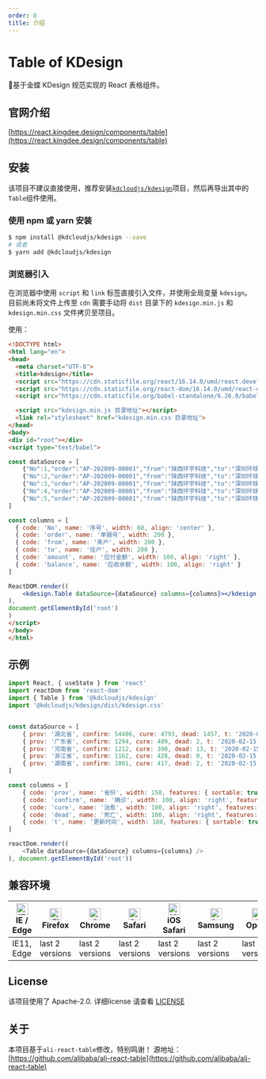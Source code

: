 ```yaml
---
order: 0
title: 介绍
---
```

# Table of KDesign
基于金蝶 KDesign 规范实现的 React 表格组件。

## 官网介绍
[https://react.kingdee.design/components/table](https://react.kingdee.design/components/table)

## 安装
该项目不建议直接使用，推荐安装[`kdcloudjs/kdesign`](https://github.com/kdcloudone/kdesign)项目，然后再导出其中的`Table`组件使用。

### 使用 npm 或 yarn 安装

```bash
$ npm install @kdcloudjs/kdesign --save
# 或者
$ yarn add @kdcloudjs/kdesign
```

### 浏览器引入

在浏览器中使用 `script` 和 `link` 标签直接引入文件，并使用全局变量 `kdesign`。
目前尚未将文件上传至 `cdn` 需要手动将 `dist` 目录下的 `kdesign.min.js` 和 `kdesign.min.css` 文件拷贝至项目。

使用：
```html
<!DOCTYPE html>
<html lang="en">
<head>
  <meta charset="UTF-8">
  <title>kdesign</title>
  <script src="https://cdn.staticfile.org/react/16.14.0/umd/react.development.js"></script>
  <script src="https://cdn.staticfile.org/react-dom/16.14.0/umd/react-dom.development.js"></script>
  <script src="https://cdn.staticfile.org/babel-standalone/6.26.0/babel.min.js"></script>

  <script src="kdesign.min.js 目录地址"></script>
  <link rel="stylesheet" href="kdesign.min.css 目录地址">
</head>
<body>
<div id="root"></div>
<script type="text/babel">

const dataSource = [
    {"No":1,"order":"AP-202009-00001","from":"陕西环宇科技","to":"深圳环球科技","amount":"26,800.00","balance":"500.00"},
    {"No":2,"order":"AP-202009-00001","from":"陕西环宇科技","to":"深圳环球科技","amount":"26,800.00","balance":"500.00"},
    {"No":3,"order":"AP-202009-00001","from":"陕西环宇科技","to":"深圳环球科技","amount":"26,800.00","balance":"500.00"},
    {"No":4,"order":"AP-202009-00001","from":"陕西环宇科技","to":"深圳环球科技","amount":"26,800.00","balance":"500.00"},
    {"No":5,"order":"AP-202009-00001","from":"陕西环宇科技","to":"深圳环球科技","amount":"26,800.00","balance":"500.00"}
]

const columns = [
  { code: 'No', name: '序号', width: 60, align: 'center' },
  { code: 'order', name: '单据号', width: 200 },
  { code: 'from', name: '来户', width: 200 },
  { code: 'to', name: '往户', width: 200 },
  { code: 'amount', name: '应付金额', width: 100, align: 'right' },
  { code: 'balance', name: '应收余额', width: 100, align: 'right' }
]

ReactDOM.render((
    <kdesign.Table dataSource={dataSource} columns={columns}></kdesign.Table>
),
document.getElementById('root')
)
</script>
</body>
</html>
```

## 示例

```js
import React, { useState } from 'react'
import reactDom from 'react-dom'
import { Table } from '@kdcloudjs/kdesign'
import '@kdcloudjs/kdesign/dist/kdesign.css'


const dataSource = [
    { prov: '湖北省', confirm: 54406, cure: 4793, dead: 1457, t: '2020-02-15 19:52:02' },
    { prov: '广东省', confirm: 1294, cure: 409, dead: 2, t: '2020-02-15 19:52:02' },
    { prov: '河南省', confirm: 1212, cure: 390, dead: 13, t: '2020-02-15 19:52:02' },
    { prov: '浙江省', confirm: 1162, cure: 428, dead: 0, t: '2020-02-15 19:52:02' },
    { prov: '湖南省', confirm: 1001, cure: 417, dead: 2, t: '2020-02-15 19:52:02' }
]

const columns = [
    { code: 'prov', name: '省份', width: 150, features: { sortable: true, filterable: true } },
    { code: 'confirm', name: '确诊', width: 100, align: 'right', features: { sortable: true, filterable: true } },
    { code: 'cure', name: '治愈', width: 100, align: 'right', features: { sortable: true, filterable: true } },
    { code: 'dead', name: '死亡', width: 100, align: 'right', features: { sortable: true, filterable: true } },
    { code: 't', name: '更新时间', width: 180, features: { sortable: true, filterable: true } }
]

reactDom.render((
    <Table dataSource={dataSource} columns={columns} />
), document.getElementById('root'))
```
## 兼容环境
| [<img src="https://raw.githubusercontent.com/alrra/browser-logos/master/src/edge/edge_48x48.png" alt="IE / Edge" width="24px" height="24px" />](http://godban.github.io/browsers-support-badges/)<br/>IE / Edge | [<img src="https://raw.githubusercontent.com/alrra/browser-logos/master/src/firefox/firefox_48x48.png" alt="Firefox" width="24px" height="24px" />](http://godban.github.io/browsers-support-badges/)<br/>Firefox | [<img src="https://raw.githubusercontent.com/alrra/browser-logos/master/src/chrome/chrome_48x48.png" alt="Chrome" width="24px" height="24px" />](http://godban.github.io/browsers-support-badges/)<br/>Chrome | [<img src="https://raw.githubusercontent.com/alrra/browser-logos/master/src/safari/safari_48x48.png" alt="Safari" width="24px" height="24px" />](http://godban.github.io/browsers-support-badges/)<br/>Safari | [<img src="https://raw.githubusercontent.com/alrra/browser-logos/master/src/safari-ios/safari-ios_48x48.png" alt="iOS Safari" width="24px" height="24px" />](http://godban.github.io/browsers-support-badges/)<br/>iOS Safari | [<img src="https://raw.githubusercontent.com/alrra/browser-logos/master/src/samsung-internet/samsung-internet_48x48.png" alt="Samsung" width="24px" height="24px" />](http://godban.github.io/browsers-support-badges/)<br/>Samsung | [<img src="https://raw.githubusercontent.com/alrra/browser-logos/master/src/opera/opera_48x48.png" alt="Opera" width="24px" height="24px" />](http://godban.github.io/browsers-support-badges/)<br/>Opera |
| --------- | --------- | --------- | --------- | --------- | --------- | --------- |
| IE11, Edge| last 2 versions| last 2 versions| last 2 versions| last 2 versions| last 2 versions| last 2 versions

##  License
该项目使用了 Apache-2.0. 详细license 请查看 [LICENSE](./LICENSE)


## 关于 
本项目基于`ali-react-table`修改，特别鸣谢！ 源地址：[https://github.com/alibaba/ali-react-table](https://github.com/alibaba/ali-react-table)